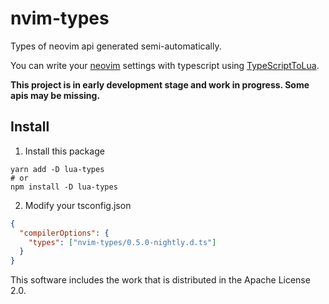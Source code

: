 # nvim-types

Types of neovim api generated semi-automatically.

You can write your [neovim](https://github.com/neovim/neovim) settings with typescript using [TypeScriptToLua](https://typescripttolua.github.io).

**This project is in early development stage and work in progress. Some apis may be missing.**

## Install

1. Install this package

```
yarn add -D lua-types
# or
npm install -D lua-types
```

2. Modify your tsconfig.json

```json
{
  "compilerOptions": {
    "types": ["nvim-types/0.5.0-nightly.d.ts"]
  }
}
```

This software includes the work that is distributed in the Apache License 2.0.
